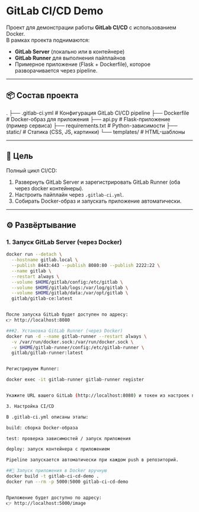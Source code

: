 # GitLab CI/CD Demo

Проект для демонстрации работы **GitLab CI/CD** с использованием Docker.  
В рамках проекта поднимаются:  
- **GitLab Server** (локально или в контейнере)  
- **GitLab Runner** для выполнения пайплайнов  
- Примерное приложение (Flask + Dockerfile), которое разворачивается через pipeline.  

---

## 📦 Состав проекта



.
├── .gitlab-ci.yml # Конфигурация GitLab CI/CD pipeline
├── Dockerfile # Docker-образ для приложения
├── api.py # Flask-приложение (пример сервиса)
├── requirements.txt # Python-зависимости
├── static/ # Статика (CSS, JS, картинки)
└── templates/ # HTML-шаблоны


---

## 🚀 Цель

Полный цикл CI/CD:  

1. Развернуть GitLab Server и зарегистрировать GitLab Runner (оба через docker контейнеры).  
2. Настроить пайплайн через `.gitlab-ci.yml`.  
3. Собирать Docker-образ и запускать приложение автоматически.  

---

## ⚙️ Развёртывание

### 1. Запуск GitLab Server (через Docker)
```sh
docker run --detach \
  --hostname gitlab.local \
  --publish 8443:443 --publish 8080:80 --publish 2222:22 \
  --name gitlab \
  --restart always \
  --volume $HOME/gitlab/config:/etc/gitlab \
  --volume $HOME/gitlab/logs:/var/log/gitlab \
  --volume $HOME/gitlab/data:/var/opt/gitlab \
  gitlab/gitlab-ce:latest


После запуска GitLab будет доступен по адресу:
👉 http://localhost:8080

###2. Установка GitLab Runner (через Docker)
docker run -d --name gitlab-runner --restart always \
  -v /var/run/docker.sock:/var/run/docker.sock \
  -v $HOME/gitlab-runner/config:/etc/gitlab-runner \
  gitlab/gitlab-runner:latest


Регистрируем Runner:

docker exec -it gitlab-runner gitlab-runner register


Укажите URL вашего GitLab (http://localhost:8080) и токен из настроек проекта.

3. Настройка CI/CD

В .gitlab-ci.yml описаны этапы:

build: сборка Docker-образа

test: проверка зависимостей / запуск приложения

deploy: запуск контейнера с приложением

Pipeline запускается автоматически при каждом push в репозиторий.

##🐳 Запуск приложения в Docker вручную
docker build -t gitlab-ci-cd-demo .
docker run --rm -p 5000:5000 gitlab-ci-cd-demo


Приложение будет доступно по адресу:
👉 http://localhost:5000/image
